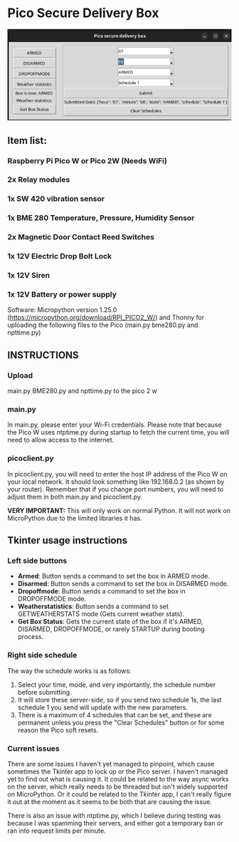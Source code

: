 # Pico Secure Delivery Box
![Setup guide](/Building-box/tkinterscreenshot.png)

## Item list:

### Raspberry Pi Pico W or Pico 2W (Needs WiFi)

### 2x Relay modules

### 1x SW 420 vibration sensor

### 1x BME 280 Temperature, Pressure, Humidity Sensor

### 2x Magnetic Door Contact Reed Switches

### 1x 12V Electric Drop Bolt Lock

### 1x 12V Siren

### 1x 12V Battery or power supply

Software: Micropython version 1.25.0 (https://micropython.org/download/RPI_PICO2_W/) and Thonny for uploading the following files to the Pico (main.py bme280.py and npttime.py)

## INSTRUCTIONS

### Upload
main.py BME280.py and npttime.py to the pico 2 w

### main.py
In main.py, please enter your Wi-Fi credentials. Please note that because the Pico W uses ntptime.py during startup to fetch the current time, you will need to allow access to the internet.

### picoclient.py
In picoclient.py, you will need to enter the host IP address of the Pico W on your local network. It should look
something like 192.168.0.2 (as shown by your router). Remember that if you change port numbers, you will need to
adjust them in both main.py and picoclient.py. 

**VERY IMPORTANT:** This will only work on normal Python. It will not work on MicroPython due to the limited libraries it has.

## Tkinter usage instructions
### Left side buttons
- **Armed**: Button sends a command to set the box in ARMED mode.
- **Disarmed**: Button sends a command to set the box in DISARMED mode.
- **Dropoffmode**: Button sends a command to set the box in DROPOFFMODE mode.
- **Weatherstatistics**: Button sends a command to set GETWEATHERSTATS mode (Gets current weather stats).
- **Get Box Status**: Gets the current state of the box if it's ARMED, DISARMED, DROPOFFMODE, or rarely STARTUP during booting process.

### Right side schedule
The way the schedule works is as follows:
1. Select your time, mode, and very importantly, the schedule number before submitting.
2. It will store these server-side, so if you send two schedule 1s, the last schedule 1 you send will update with the new parameters.
3. There is a maximum of 4 schedules that can be set, and these are permanent unless you press the "Clear Schedules" button or for some reason the Pico soft resets.

### Current issues
There are some issues I haven't yet managed to pinpoint, which cause sometimes the Tkinter app to lock up or the
Pico server. I haven't managed yet to find out what is causing it. It could be related to the way async works on
the server, which really needs to be threaded but isn't widely supported on MicroPython. Or it could be related to
the Tkinter app, I can't really figure it out at the moment as it seems to be both that are causing the issue.

There is also an issue with ntptime.py, which I believe during testing was because I was spamming their servers,
and either got a temporary ban or ran into request limits per minute.



